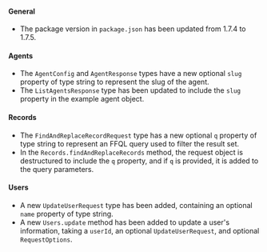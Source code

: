#### General

- The package version in `package.json` has been updated from 1.7.4 to 1.7.5.

#### Agents

- The `AgentConfig` and `AgentResponse` types have a new optional `slug` property of type string to represent the slug of the agent.
- The `ListAgentsResponse` type has been updated to include the `slug` property in the example agent object.

#### Records

- The `FindAndReplaceRecordRequest` type has a new optional `q` property of type string to represent an FFQL query used to filter the result set.
- In the `Records.findAndReplaceRecords` method, the request object is destructured to include the `q` property, and if `q` is provided, it is added to the query parameters.

#### Users

- A new `UpdateUserRequest` type has been added, containing an optional `name` property of type string.
- A new `Users.update` method has been added to update a user's information, taking a `userId`, an optional `UpdateUserRequest`, and optional `RequestOptions`.